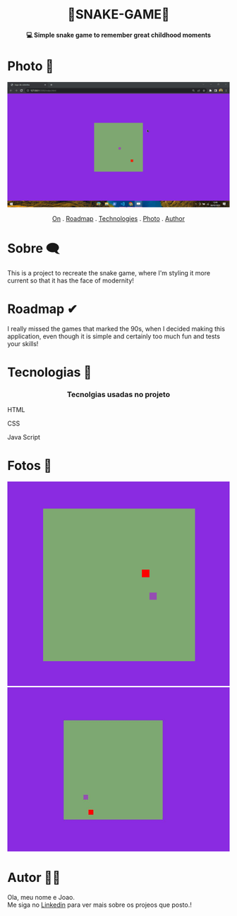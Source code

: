 <h1 align="center">
   🐍SNAKE-GAME🐍
</h1>

<h4 align="center">
  💻 Simple snake game to remember great childhood moments
</h4>

# Photo 🎴
   <div alingn ="center" >

   <img src="./img/snake.gif">

   </div>

<p align="center">   
   <a href="#sobre">On</a> .
   <a href="#roadmap">Roadmap</a> .
   <a href="#technologies">Technologies</a> .
   <a href="#photos">Photo</a> . 
   <a href="#author">Author</a>
 </p>


   
 # Sobre 🗨
     
     
   <p> This is a project to recreate the snake game, where I'm styling it more
      current so that it has the face of modernity!  </p>
   
   
   
   
   
   # Roadmap ✔
   
   <p> I really missed the games that marked the 90s, when I decided
   making this application, even though it is simple and certainly too much fun and tests
   your skills! </p>
   
   
   # Tecnologias 📰
   <h3 align="center"> Tecnolgias usadas no projeto </h3>
  <p>HTML</p>
  <p>CSS</p>
  <p>Java Script</p>
   
   
   # Fotos 🎴
   <div style="display: inline_block" >
   <img src="./img/readme.gif">
   <img src="./img/img readme.JPG">
   </div>

   # Autor 🙋‍♂️
   <p>Ola, meu nome e Joao. <br> Me siga no <a href="https://www.linkedin.com/in/joao-soares-339642215/" target="_blank">Linkedin</a> para ver mais sobre os projeos que posto.!</p>
   
